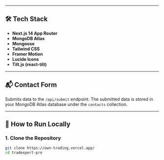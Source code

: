
---

## 🛠️ Tech Stack

- **Next.js 14 App Router**
- **MongoDB Atlas**
- **Mongoose**
- **Tailwind CSS**
- **Framer Motion**
- **Lucide Icons**
- **Tilt.js (react-tilt)**

---

## 📬 Contact Form

Submits data to the `/api/submit` endpoint. The submitted data is stored in your MongoDB Atlas database under the `contacts` collection.

---

## 🧪 How to Run Locally

### 1. Clone the Repository

```bash
git clone https://own-trading.vercel.app/
cd tradexpert-pro

